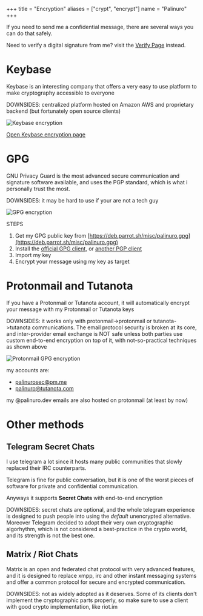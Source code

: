 +++
title = "Encryption"
aliases = ["crypt", "encrypt"]
  name = "Palinuro"
+++

If you need to send me a confidential message, there are several ways you can do that safely.

Need to verify a digital signature from me? visit the [Verify Page](../verify) instead.


# Keybase
Keybase is an interesting company that offers a very easy to use platform to make cryptography accessible to everyone

DOWNSIDES: centralized platform hosted on Amazon AWS and proprietary backend (but fortunately open source clients)

![Keybase encryption](../img/keybase.jpg)

[Open Keybase encryption page](https://keybase.io/encrypt#palinuro)

# GPG
GNU Privacy Guard is the most advanced secure communication and signature software available, and uses the PGP standard, which is what i personally trust the most.

DOWNSIDES: it may be hard to use if your are not a tech guy

![GPG encryption](../img/gpg.jpg)

STEPS

1. Get my GPG public key from [https://deb.parrot.sh/misc/palinuro.gpg](https://deb.parrot.sh/misc/palinuro.gpg)
2. Install the [official GPG client](https://gnupg.org/), or [another PGP client](https://www.openpgp.org/software/)
3. Import my key
4. Encrypt your message using my key as target

# Protonmail and Tutanota
If you have a Protonmail or Tutanota account, it will automatically encrypt your message with my Protonmail or Tutanota keys

DOWNSIDES: it works only with protonmail->protonmail or tutanota->tutanota communications. The email protocol security is broken at its core, and inter-provider email exchange is NOT safe unless both parties use custom end-to-end encryption on top of it, with not-so-practical techniques as shown above

![Protonmail GPG encryption](../img/protonmail.jpg)


my accounts are:

* palinurosec@pm.me
* palinuro@tutanota.com

my @palinuro.dev emails are also hosted on protonmail (at least by now)


# Other methods

## Telegram Secret Chats

I use telegram a lot since it hosts many public communities that slowly replaced their IRC counterparts.

Telegram is fine for public conversation, but it is one of the worst pieces of software for private and confidential communication.

Anyways it supports **Secret Chats** with end-to-end encryption

DOWNSIDES: secret chats are optional, and the whole telegram experience is designed to push people into using the *default* unencrypted alternative. Moreover Telegram decided to adopt their very own cryptographic algorhythm, which is not considered a best-practice in the crypto world, and its strength is not the best one.

## Matrix / Riot Chats

Matrix is an open and federated chat protocol with very advanced features, and it is designed to replace xmpp, irc and other instant messaging systems and offer a common protocol for secure and encrypted communication.

DOWNSIDES: not as widely adopted as it deserves. Some of its clients don't implement the cryptographic parts properly, so make sure to use a client with good crypto implementation, like riot.im
